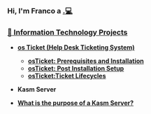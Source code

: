 ### Hi, I'm Franco a <a href="https://www.linkedin.com/in/franco-carrera-857ba81a8/">.:computer:
### :file_folder: Information Technology Projects

  - <b>os Ticket (Help Desk Ticketing System)
    - [osTicket: Prerequisites and Installation](https://github.com/FrancoCarrera1/osticket-prereqs)
    - [osTicket: Post Installation Setup](https://github.com/FrancoCarrera1/osTicketpostinstallation-setup)
    - [osTicket:Ticket Lifecycles ](https://github.com/FrancoCarrera1/tlifecycles)


- <b>Kasm Server<b> 
 - [What is the purpose of a Kasm Server?](https://github.com/FrancoCarrera1/FrancoCarrera1/blob/63a587f7e2a644d638e6ee4b027b31794f6dc96e/whykasm%3F)
 
